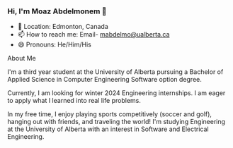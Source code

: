 ### Hi, I'm Moaz Abdelmonem 👋



- 📍 Location: Edmonton, Canada
- 📫 How to reach me: Email- mabdelmo@ualberta.ca
- 😄 Pronouns: He/Him/His

About Me

I'm a third year student at the University of Alberta pursuing a Bachelor of Applied Science in Computer Engineering Software option degree.

Currently, I am looking for winter 2024 Engineering internships. 
I am eager to apply what I learned into real life problems.

In my free time, I enjoy playing sports competitively (soccer and golf), hanging out with friends, and traveling the world! 
I'm studying Engineering at the University of Alberta with an interest in Software and Electrical Engineering.

